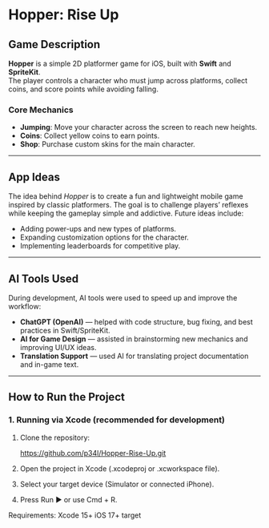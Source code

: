 # Hopper: Rise Up

## Game Description
**Hopper** is a simple 2D platformer game for iOS, built with **Swift** and **SpriteKit**.  
The player controls a character who must jump across platforms, collect coins, and score points while avoiding falling.

### Core Mechanics
- **Jumping**: Move your character across the screen to reach new heights.  
- **Coins**: Collect yellow coins to earn points.  
- **Shop**: Purchase custom skins for the main character.  

---

## App Ideas
The idea behind *Hopper* is to create a fun and lightweight mobile game inspired by classic platformers. The goal is to challenge players’ reflexes while keeping the gameplay simple and addictive. Future ideas include:
- Adding power-ups and new types of platforms.  
- Expanding customization options for the character.  
- Implementing leaderboards for competitive play.  

---

## AI Tools Used
During development, AI tools were used to speed up and improve the workflow:
- **ChatGPT (OpenAI)** — helped with code structure, bug fixing, and best practices in Swift/SpriteKit.  
- **AI for Game Design** — assisted in brainstorming new mechanics and improving UI/UX ideas.  
- **Translation Support** — used AI for translating project documentation and in-game text.  

---

## How to Run the Project

### 1. Running via Xcode (recommended for development)
1. Clone the repository:
   
   https://github.com/p34l/Hopper-Rise-Up.git

3. Open the project in Xcode (.xcodeproj or .xcworkspace file).
4. Select your target device (Simulator or connected iPhone).
5. Press Run ▶️ or use Cmd + R.


Requirements:
Xcode 15+
iOS 17+ target
